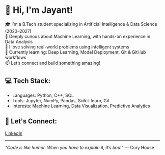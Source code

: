 # 👋 Hi, I'm Jayant!

🎓 I’m a B.Tech student specializing in Artificial Intelligence & Data Science (2023–2027)  
🤖 Deeply curious about Machine Learning, with hands-on experience in Data Analysis  
🧠 I love solving real-world problems using intelligent systems  
🌱 Currently learning: Deep Learning, Model Deployment, Git & GitHub workflows  
📫 Let’s connect and build something amazing!

## 💻 Tech Stack:
- Languages: Python, C++, SQL  
- Tools: Jupyter, NumPy, Pandas, Scikit-learn, Git  
- Interests: Machine Learning, Data Visualization, Predictive Analytics  

## 🔗 Let's Connect:
[LinkedIn](https://www.linkedin.com/in/jayant-jain-442584271/)  


---

*"Code is like humor. When you have to explain it, it’s bad."* — Cory House
